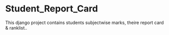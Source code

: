 # Student_Report_Card
This django project contains students subjectwise marks, theire report card & ranklist..

